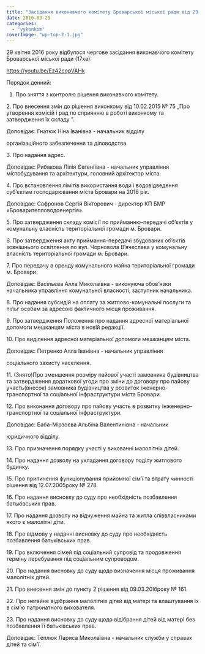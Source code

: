 ```yaml
---
title: "Засідання виконавчого комітету Броварської міської ради від 29 березня 2016 року"
date: 2016-03-29
categories: 
  - "vykonkom"
coverImage: "wp-top-2-1.jpg"
---
```


29 квітня 2016 року відбулося чергове засідання виконавчого комітету Броварської міської ради (17хв):<!--more-->

https://youtu.be/Ez42copVAHk

Порядок денний:

1. Про зняття з контролю рішення виконавчого комітету.

2\. Про внесення змін до рішення виконкому від 10.02.2015 № 75 „Про утворення комісій і рад по сприянню в роботі виконкому та затвердження їх складу ”.

Доповідає: Гнатюк Ніна Іванівна - начальник відділу

організаційного забезпечення та діловодства.

3\. Про надання адрес.

Доповідає: Рибакова Лілія Євгеніївна - начальник управління містобудування та архітектури, головний архітектор міста.

4\. Про встановлення лімітів використання води і водовідведення суб’єктам господарювання міста Бровари на 2016 рік.

Доповідає: Сафронов Сергій Вікторович - директор КП БМР «Броваритепловодоенергія».

5\. Про затвердження складу комісії по прийманню-передачі об’єктів у комунальну власність територіальної громади м. Бровари.

6\. Про затвердження акту приймання-передачі збудованих об’єктів зовнішнього освітлення по вул. Чорновола В’ячеслава у комунальну власність територіальної громади м. Бровари.

7\. Про передачу в оренду комунального майна територіальної громади м. Бровари.

Доповідає: Васільєва Алла Миколаївна - виконуюча обов’язки начальника управління комунальної власності, заступник начальника.

8\. Про надання субсидій на оплату за житлово-комунальні послуги та пільг особам за адресою фактичного місця проживання.

9\. Про затвердження Положення про надання адресної матеріальної допомоги мешканцям міста в новій редакції.

10\. Про виділення адресної матеріальної допомоги мешканцям міста.

Доповідає: Петренко Алла Іванівна - начальник управління

соціального захисту населення.

11\. (Знято)Про зменшення розміру пайової участі замовника будівництва та затвердження додаткової угоди про зміни до договору про пайову участь(внесок) замовника будівництва у розвиток іженерно-транспортної та соціальної інфраструктури міста Бровари.

12\. Про виконання договору про пайову участь в розвитку інженерно-транспортної та соціальної інфраструктури.

Доповідає: Баба-Мірзоєва Альбіна Валентинівна - начальник

юридичного відділу.

13\. Про призначення порядку участі у вихованні малолітніх дітей.

14\. Про надання дозволу на укладання договору поділу житлового будинку.

15\. Про припинення функціонування прийомної сім’ї та втрату чинності рішення від 12.07.2005року № 278.

16\. Про надання висновку до суду про необхідність позбавлення батьківських прав.

17\. Про надання дозволу на відчуження майна та житла співвласниками якого є малолітні діти.

18\. Про відмову у наданні висновку до суду про необхідність позбавлення батьківських прав.

19\. Про включення сімей під соціальний супровід та продовження терміну перебування під соціальним супроводом.

20\. Про надання висновку до суду щодо визначення місця проживання малолітніх дітей.

21\. Про внесення змін до пункту 2 рішення від 09.03.20Іброку № 161.

22\. Про негайне відібрання малолітніх дітей від матері та влаштування їх в сім’ю патронатного вихователя.

23\. Про надання висновку до суду щодо відібрання дітей від матері без позбавлення її батьківських прав.

Доповідає: Теплюк Лариса Миколаївна - начальник служби у справах дітей та сім’ї.
